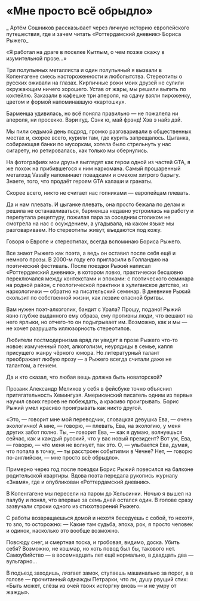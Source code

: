 
# «Мне просто всё обрыдло»

_ Артём Сошников рассказывает через личную историю европейского путешествия, где и зачем читать «Роттердамский дневник» Бориса Рыжего_

«Я работал на драге в поселке Кытлым, о чем позже скажу в изумительной прозе…»

​​Три полупьяных металлиста и один полупьяный я вызвали в Копенгагене смесь настороженности и любопытства. Стереотипы о русских оживали на глазах. Кирпичные рожи моих друзей не сулили окружающим ничего хорошего. Устав от жары, мы решили выпить по коктейлю. Заказали в кафешке три апероля, на сдачу взяли пироженку, цветом и формой напоминавшую «картошку».

Барменша удивилась, но всё поняла правильно — не пожалела ни апероля, ни просекко. Вэри гуд. Сэнк ю, май фрэнд! Хэв э найз дэй.

Мы пили седьмой день подряд, громко разговаривали в общественных местах и, скорее всего, курили там, где курить запрещалось. Цыганка, собирающая банки по мусоркам, хотела было стрельнуть у нас сигарету, но ретировалась, как только мы обернулись.

На фотографиях мои друзья выглядят как герои одной из частей GTA, я же похож на прибившегося к ним наркомана. Самый прошаренный металхэд Vassily напоминает повадками и смехом хитрого барыгу. Знаете, того, что продаёт героям GTA калаши и гранаты.

Скорее всего, никто не считает нас гопниками — европейцам плевать. 

Да и нам плевать. И цыганке плевать, она просто бежала по делам и решила не останавливаться, барменша недавно устроилась на работу и перепутала рецептуру, пожилая пара за соседним столиком не смотрела на нас с осуждением, а угадывала, на каком языке мы разговариваем. Но стереотипы живут, въедаются под кожу.

Говоря о Европе и стереотипах, всегда вспоминаю Бориса Рыжего.

Все знают Рыжего как поэта, а ведь он оставил после себя ещё и немного прозы. В 2000-м году его пригласили в Голландию на поэтический фестиваль. После поездки Рыжий написал «Роттердамский дневник», в котором ловко, практически бесшовно переключался между контекстами и эпохами: с поэтического семинара на родной район, с геологической практики в хулиганское детство, из наркологички — обратно на писательский семинар. В дневнике Рыжий скользит по собственной жизни, как лезвие опасной бритвы.

Вам нужен поэт-алкоголик, бандит с Урала? Прошу, подано! Рыжий явно глубже выданного ему образа, ему противны люди, что вешают на него ярлыки, но отчего-то он подыгрывает им. Возможно, как и мы — не хочет разрушать иллюзорность стереотипов.

Любители постмодернизма вряд ли увидят в прозе Рыжего что-то новое: измученный поэт, алкоголизм, неурядицы в семье, капля присущего жанру чёрного юмора. Но литературный талант преображает любую прозу — а Рыжего всегда считали даже не талантом, а гением.

Да и кто сказал, что любая вещь должна быть новаторской?

Прозаик Александр Мелихов у себя в фейсбуке точно объяснил притягательность Хемингуэя. Американский писатель одним из первых научил своих героев не побеждать, а красиво проигрывать. Борис Рыжий умел красиво проигрывать как никто другой. 

«Это, — говорит мне мой переводчик, словацкая девушка Ева, — очень экологично! А мне, — говорю, — плевать, Ева, на экологию, у меня других забот полно. Ты, — говорит Ева, — как я думаю, волнуешься сейчас, как и каждый русский, что у вас новый президент? Вот уж, Ева, — говорю, — что меня не волнует, так это. О, — улыбается Ева, думая, что попала в точку, — ты расстроен событиями в Чечне? Нет, — говорю по-английски, — мне просто всё обрыдло».

Примерно через год после поездки Борис Рыжий повесился на балконе родительской квартиры. Вдова поэта передала рукопись журналу «Знамя», где и опубликован «Роттердамский дневник».

В Копенгагене мы пересели на паром до Хельсинки. Ночью я вышел на палубу и понял, что впервые за семь дней остался один. В голове сразу зазвучали строки одного из стихотворений Рыжего.

С работы возвращаешься домой
и нехотя беседуешь с собой,
то нехотя, то зло, то осторожно:
— Какие там судьба, эпоха, рок,
я просто человек и одинок,
насколько это вообще возможно.

Повсюду снег, и смертная тоска,
и гробовая, видимо, доска.
Убить себя? Возможно, не кошмар, но
хоть повод был бы, такового нет.
Самоубийство — в восемнадцать лет
ещё нормально, в двадцать два — вульгарно…

В подъезд заходишь, лязгает замок,
ступаешь машинально за порог,
а в голове — прочитанный однажды
Петрарки, что ли, душу рвущий стих:
«Быть может, слёзы из очей твоих
исторгну вновь — и не умру от жажды».